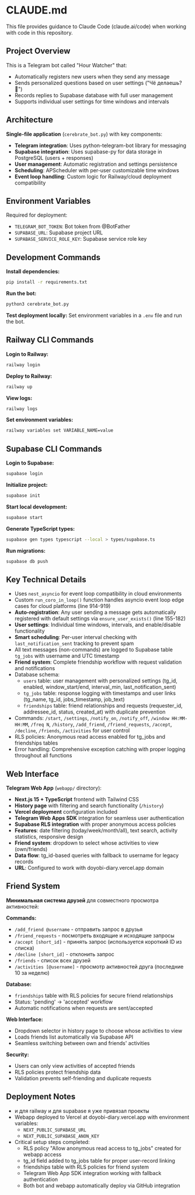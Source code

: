 # CLAUDE.md

This file provides guidance to Claude Code (claude.ai/code) when working with code in this repository.

## Project Overview

This is a Telegram bot called "Hour Watcher" that:
- Automatically registers new users when they send any message
- Sends personalized questions based on user settings ("Чё делаешь? 🤔")
- Records replies to Supabase database with full user management
- Supports individual user settings for time windows and intervals

## Architecture

**Single-file application** (`cerebrate_bot.py`) with key components:
- **Telegram integration**: Uses python-telegram-bot library for messaging
- **Supabase integration**: Uses supabase-py for data storage in PostgreSQL (users + responses)
- **User management**: Automatic registration and settings persistence
- **Scheduling**: APScheduler with per-user customizable time windows
- **Event loop handling**: Custom logic for Railway/cloud deployment compatibility

## Environment Variables

Required for deployment:
- `TELEGRAM_BOT_TOKEN`: Bot token from @BotFather
- `SUPABASE_URL`: Supabase project URL
- `SUPABASE_SERVICE_ROLE_KEY`: Supabase service role key

## Development Commands

**Install dependencies:**
```bash
pip install -r requirements.txt
```

**Run the bot:**
```bash
python3 cerebrate_bot.py
```

**Test deployment locally:**
Set environment variables in a `.env` file and run the bot.

## Railway CLI Commands

**Login to Railway:**
```bash
railway login
```

**Deploy to Railway:**
```bash
railway up
```

**View logs:**
```bash
railway logs
```

**Set environment variables:**
```bash
railway variables set VARIABLE_NAME=value
```

## Supabase CLI Commands

**Login to Supabase:**
```bash
supabase login
```

**Initialize project:**
```bash
supabase init
```

**Start local development:**
```bash
supabase start
```

**Generate TypeScript types:**
```bash
supabase gen types typescript --local > types/supabase.ts
```

**Run migrations:**
```bash
supabase db push
```

## Key Technical Details

- Uses `nest_asyncio` for event loop compatibility in cloud environments
- Custom `run_coro_in_loop()` function handles asyncio event loop edge cases for cloud platforms (line 914-919)
- **Auto-registration**: Any user sending a message gets automatically registered with default settings via `ensure_user_exists()` (line 155-182)
- **User settings**: Individual time windows, intervals, and enable/disable functionality
- **Smart scheduling**: Per-user interval checking with `last_notification_sent` tracking to prevent spam
- All text messages (non-commands) are logged to Supabase table `tg_jobs` with username and UTC timestamp
- **Friend system**: Complete friendship workflow with request validation and notifications
- Database schema: 
  - `users` table: user management with personalized settings (tg_id, enabled, window_start/end, interval_min, last_notification_sent)
  - `tg_jobs` table: response logging with timestamps and user links (tg_name, tg_id, jobs_timestamp, job_text)
  - `friendships` table: friend relationships and requests (requester_id, addressee_id, status, created_at) with duplicate prevention
- Commands: `/start`, `/settings`, `/notify_on`, `/notify_off`, `/window HH:MM-HH:MM`, `/freq N`, `/history`, `/add_friend`, `/friend_requests`, `/accept`, `/decline`, `/friends`, `/activities` for user control
- RLS policies: Anonymous read access enabled for tg_jobs and friendships tables
- Error handling: Comprehensive exception catching with proper logging throughout all functions

## Web Interface

**Telegram Web App** (`webapp/` directory):
- **Next.js 15 + TypeScript** frontend with Tailwind CSS
- **History page** with filtering and search functionality (`/history`)
- **Vercel deployment** configuration included
- **Telegram Web Apps SDK** integration for seamless user authentication
- **Supabase RLS integration** with proper anonymous access policies
- **Features**: date filtering (today/week/month/all), text search, activity statistics, responsive design
- **Friend system**: dropdown to select whose activities to view (own/friends)
- **Data flow**: tg_id-based queries with fallback to username for legacy records
- **URL**: Configured to work with doyobi-diary.vercel.app domain

## Friend System

**Минимальная система друзей** для совместного просмотра активностей:

**Commands:**
- `/add_friend @username` - отправить запрос в друзья
- `/friend_requests` - посмотреть входящие и исходящие запросы
- `/accept [short_id]` - принять запрос (используется короткий ID из списка)
- `/decline [short_id]` - отклонить запрос
- `/friends` - список всех друзей
- `/activities [@username]` - просмотр активностей друга (последние 10 за неделю)

**Database:**
- `friendships` table with RLS policies for secure friend relationships
- Status: 'pending' → 'accepted' workflow
- Automatic notifications when requests are sent/accepted

**Web Interface:**
- Dropdown selector in history page to choose whose activities to view
- Loads friends list automatically via Supabase API
- Seamless switching between own and friends' activities

**Security:**
- Users can only view activities of accepted friends
- RLS policies protect friendship data
- Validation prevents self-friending and duplicate requests

## Deployment Notes

- и для railway и для supabase я уже привязал проекты
- Webapp deployed to Vercel at doyobi-diary.vercel.app with environment variables:
  - `NEXT_PUBLIC_SUPABASE_URL`
  - `NEXT_PUBLIC_SUPABASE_ANON_KEY`
- Critical setup steps completed:
  - RLS policy "Allow anonymous read access to tg_jobs" created for webapp access
  - tg_id field added to tg_jobs table for proper user-record linking
  - friendships table with RLS policies for friend system
  - Telegram Web App SDK integration working with fallback authentication
  - Both bot and webapp automatically deploy via GitHub integration